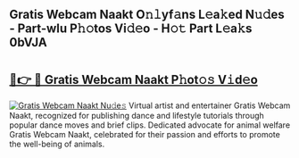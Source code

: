 ## Gratis Webcam Naakt O𝚗𝚕yf𝚊ns L𝚎a𝚔ed N𝚞𝚍es - Part-wIu P𝚑𝚘tos Vi𝚍𝚎o - H𝚘𝚝 Part L𝚎a𝚔s 0bVJA

# <h2><a href="http://kf3dlwf.oniu.top/?m=Gratis+Webcam+Naakt">🔗👉 🔴 Gratis Webcam Naakt P𝚑ot𝚘𝚜 V𝚒d𝚎o</a></h2>

[![Gratis Webcam Naakt Nu𝚍e𝚜](https://i.imgur.com/0qMVB7G.gif)](http://kf3dlwf.oniu.top/?m=Gratis+Webcam+Naakt)
Virtual artist and entertainer Gratis Webcam Naakt, recognized for publishing dance and lifestyle tutorials through popular dance moves and brief clips. Dedicated advocate for animal welfare Gratis Webcam Naakt, celebrated for their passion and efforts to promote the well-being of animals.  
